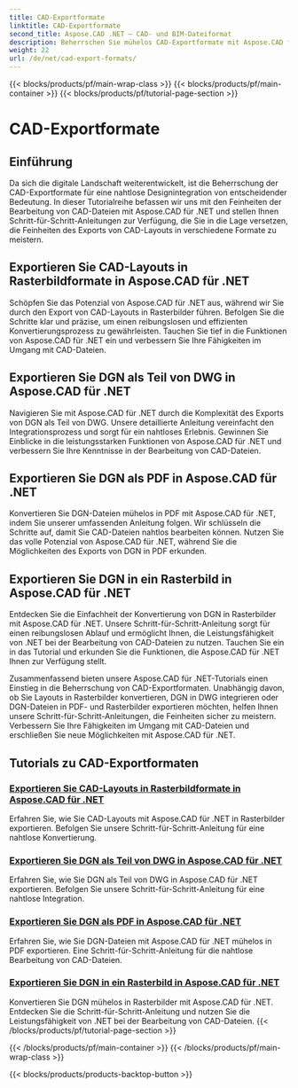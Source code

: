 ```yaml
---
title: CAD-Exportformate
linktitle: CAD-Exportformate
second_title: Aspose.CAD .NET – CAD- und BIM-Dateiformat
description: Beherrschen Sie mühelos CAD-Exportformate mit Aspose.CAD für .NET. Erfahren Sie in Tutorials, wie Sie CAD-Layouts konvertieren, DGN-Dateien in PDF und Rasterbilder exportieren.
weight: 22
url: /de/net/cad-export-formats/
---
```


{{< blocks/products/pf/main-wrap-class >}}
{{< blocks/products/pf/main-container >}}
{{< blocks/products/pf/tutorial-page-section >}}

# CAD-Exportformate


## Einführung

Da sich die digitale Landschaft weiterentwickelt, ist die Beherrschung der CAD-Exportformate für eine nahtlose Designintegration von entscheidender Bedeutung. In dieser Tutorialreihe befassen wir uns mit den Feinheiten der Bearbeitung von CAD-Dateien mit Aspose.CAD für .NET und stellen Ihnen Schritt-für-Schritt-Anleitungen zur Verfügung, die Sie in die Lage versetzen, die Feinheiten des Exports von CAD-Layouts in verschiedene Formate zu meistern.

## Exportieren Sie CAD-Layouts in Rasterbildformate in Aspose.CAD für .NET

Schöpfen Sie das Potenzial von Aspose.CAD für .NET aus, während wir Sie durch den Export von CAD-Layouts in Rasterbilder führen. Befolgen Sie die Schritte klar und präzise, um einen reibungslosen und effizienten Konvertierungsprozess zu gewährleisten. Tauchen Sie tief in die Funktionen von Aspose.CAD für .NET ein und verbessern Sie Ihre Fähigkeiten im Umgang mit CAD-Dateien.

## Exportieren Sie DGN als Teil von DWG in Aspose.CAD für .NET

Navigieren Sie mit Aspose.CAD für .NET durch die Komplexität des Exports von DGN als Teil von DWG. Unsere detaillierte Anleitung vereinfacht den Integrationsprozess und sorgt für ein nahtloses Erlebnis. Gewinnen Sie Einblicke in die leistungsstarken Funktionen von Aspose.CAD für .NET und verbessern Sie Ihre Kenntnisse in der Bearbeitung von CAD-Dateien.

## Exportieren Sie DGN als PDF in Aspose.CAD für .NET

Konvertieren Sie DGN-Dateien mühelos in PDF mit Aspose.CAD für .NET, indem Sie unserer umfassenden Anleitung folgen. Wir schlüsseln die Schritte auf, damit Sie CAD-Dateien nahtlos bearbeiten können. Nutzen Sie das volle Potenzial von Aspose.CAD für .NET, während Sie die Möglichkeiten des Exports von DGN in PDF erkunden.

## Exportieren Sie DGN in ein Rasterbild in Aspose.CAD für .NET

Entdecken Sie die Einfachheit der Konvertierung von DGN in Rasterbilder mit Aspose.CAD für .NET. Unsere Schritt-für-Schritt-Anleitung sorgt für einen reibungslosen Ablauf und ermöglicht Ihnen, die Leistungsfähigkeit von .NET bei der Bearbeitung von CAD-Dateien zu nutzen. Tauchen Sie ein in das Tutorial und erkunden Sie die Funktionen, die Aspose.CAD für .NET Ihnen zur Verfügung stellt.

Zusammenfassend bieten unsere Aspose.CAD für .NET-Tutorials einen Einstieg in die Beherrschung von CAD-Exportformaten. Unabhängig davon, ob Sie Layouts in Rasterbilder konvertieren, DGN in DWG integrieren oder DGN-Dateien in PDF- und Rasterbilder exportieren möchten, helfen Ihnen unsere Schritt-für-Schritt-Anleitungen, die Feinheiten sicher zu meistern. Verbessern Sie Ihre Fähigkeiten im Umgang mit CAD-Dateien und erschließen Sie neue Möglichkeiten mit Aspose.CAD für .NET.
## Tutorials zu CAD-Exportformaten
### [Exportieren Sie CAD-Layouts in Rasterbildformate in Aspose.CAD für .NET](./export-cad-layouts-to-raster-image-formats/)
Erfahren Sie, wie Sie CAD-Layouts mit Aspose.CAD für .NET in Rasterbilder exportieren. Befolgen Sie unsere Schritt-für-Schritt-Anleitung für eine nahtlose Konvertierung.
### [Exportieren Sie DGN als Teil von DWG in Aspose.CAD für .NET](./export-dgn-as-part-of-dwg/)
Erfahren Sie, wie Sie DGN als Teil von DWG in Aspose.CAD für .NET exportieren. Befolgen Sie unsere Schritt-für-Schritt-Anleitung für eine nahtlose Integration.
### [Exportieren Sie DGN als PDF in Aspose.CAD für .NET](./export-dgn-to-pdf/)
Erfahren Sie, wie Sie DGN-Dateien mit Aspose.CAD für .NET mühelos in PDF exportieren. Eine Schritt-für-Schritt-Anleitung für die nahtlose Bearbeitung von CAD-Dateien.
### [Exportieren Sie DGN in ein Rasterbild in Aspose.CAD für .NET](./export-dgn-to-raster-image/)
Konvertieren Sie DGN mühelos in Rasterbilder mit Aspose.CAD für .NET. Entdecken Sie die Schritt-für-Schritt-Anleitung und nutzen Sie die Leistungsfähigkeit von .NET bei der Bearbeitung von CAD-Dateien.
{{< /blocks/products/pf/tutorial-page-section >}}

{{< /blocks/products/pf/main-container >}}
{{< /blocks/products/pf/main-wrap-class >}}

{{< blocks/products/products-backtop-button >}}
